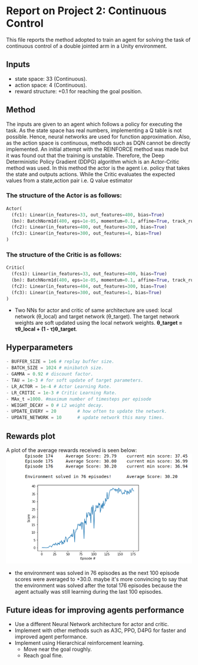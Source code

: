 # Report on Project 2: Continuous Control
This file reports the method adopted to train an agent for solving the task of continuous control of a double jointed arm in a Unity environment.

## Inputs
- state space: 33 (Continuous).
- action space: 4 (Continuous).
- reward structure: +0.1 for reaching the goal position.


## Method
The inputs are given to an agent which follows a policy for executing the task.
As the state space has real numbers, implementing a Q table is not possible. Hence, neural networks are used for function approximation.
Also, as the action space is continuous, methods such as DQN cannot be directly implemented.
An initial attempt with the REINFORCE method was made but it was found out that the training is unstable.
Therefore, the Deep Deterministic Policy Gradient (DDPG) algorithm which is an Actor-Critic method was used.
In this method the actor is the agent i.e. policy that takes the state and outputs actions.
While the Critic evaluates the expected values from a state,action pair i.e. Q value estimator

### The structure of the Actor is as follows:

```python
Actor(
  (fc1): Linear(in_features=33, out_features=400, bias=True)
  (bn): BatchNorm1d(400, eps=1e-05, momentum=0.1, affine=True, track_running_stats=True)
  (fc2): Linear(in_features=400, out_features=300, bias=True)
  (fc3): Linear(in_features=300, out_features=4, bias=True)
)
```
### The structure of the Critic is as follows:

```python
Critic(
  (fcs1): Linear(in_features=33, out_features=400, bias=True)
  (bn): BatchNorm1d(400, eps=1e-05, momentum=0.1, affine=True, track_running_stats=True)
  (fc2): Linear(in_features=404, out_features=300, bias=True)
  (fc3): Linear(in_features=300, out_features=1, bias=True)
)
```
- Two NNs for actor and critic of same architecture are used: local network (θ_local) and target network (θ_target).
The target network weights are soft updated using the local network weights.
                    **θ_target = τθ_local + (1 - τ)θ_target**.
## Hyperparameters

```python
- BUFFER_SIZE = 1e6 # replay buffer size.
- BATCH_SIZE = 1024 # minibatch size.
- GAMMA = 0.92 # discount factor.
- TAU = 1e-3 # for soft update of target parameters.
- LR_ACTOR = 1e-4 # Actor Learning Rate.
- LR_CRITIC = 1e-3 # Critic Learning Rate.
- MAx_t =1000. #maximum number of timesteps per episode 
- WEIGHT_DECAY = 0 # L2 weight decay.
- UPDATE_EVERY = 20        # how often to update the network.
- UPDATE_NETWORK = 10      # update network this many times.
```
## Rewards plot
A plot of the average rewards received is seen below:
![scores_plot](https://github.com/mostafa-shaheen/Deep-RL-Nanodegree/blob/master/p2_continuous-control/score_plot.png)
- the environment was solved in 76 episodes as the next 100 episode scores were averaged to +30.0.
maybe it's more convincing to say that the environment was solved after the total 176 episodes because the agent actually was still learning during the last 100 episodes.

## Future ideas for improving agents performance
- Use a different Neural Network architecture for actor and critic.
- Implement with other methods such as A3C, PPO, D4PG for faster and improved agent performance.
- Implement using Hierarchical reinforcement learning.
  - Move near the goal roughly.
  - Reach goal fine.
